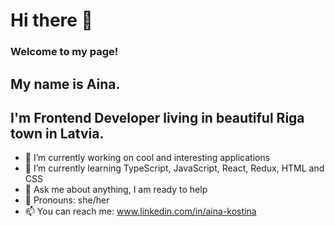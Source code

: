

# Hi there 👋

### Welcome to my page!

## My name is Aina.
## I'm Frontend Developer living in beautiful Riga town in Latvia.

* 🔭 I’m currently working on cool and interesting applications
* 🌱 I’m currently learning TypeScript, JavaScript, React, Redux, HTML and CSS
* 💬 Ask me about anything, I am ready to help
* 🙎 Pronouns: she/her
* 📫 You can reach me: www.linkedin.com/in/aina-kostina


